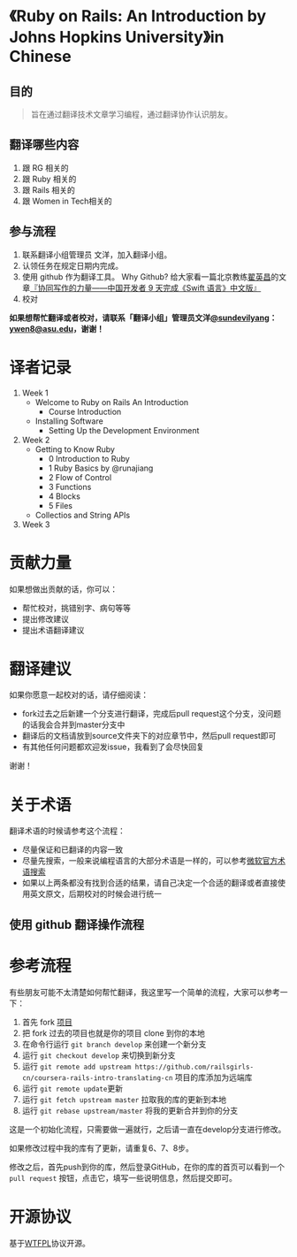 《Ruby on Rails: An Introduction by Johns Hopkins University》in Chinese
=============================================


## 目的

> 旨在通过翻译技术文章学习编程，通过翻译协作认识朋友。


## 翻译哪些内容

1. 跟 RG 相关的
2. 跟 Ruby 相关的
3. 跟 Rails 相关的
4. 跟 Women in Tech相关的

## 参与流程

1. 联系翻译小组管理员 文洋，加入翻译小组。
2. 认领任务在规定日期内完成。
3. 使用 github 作为翻译工具。 Why Github? 给大家看一篇北京教练[翟英昌](http://weibo.com/u/2682424731?topnav=1&amp;wvr=5&amp;topsug=1)的文章[『协同写作的力量——中国开发者 9 天完成《Swift 语言》中文版』](http://36kr.com/p/212811.html?vt=0)
4. 校对

**如果想帮忙翻译或者校对，请联系「翻译小组」管理员文洋[@sundevilyang](https://github.com/sundevilyang)：[ywen8@asu.edu](mailto:ywen8@asu.edu)，谢谢！**



# 译者记录
1.  Week 1 
	- Welcome to Ruby on Rails An Introduction
		- Course Introduction
	- Installing Software
		- Setting Up the Development Environment
2. Week 2
	- Getting to Know Ruby
		- 0 Introduction to Ruby
		- 1 Ruby Basics by @runajiang
		- 2 Flow of Control
		- 3 Functions
		- 4 Blocks
		- 5 Files
	- Collectios and String APIs
3. Week 3


# 贡献力量

如果想做出贡献的话，你可以：

- 帮忙校对，挑错别字、病句等等
- 提出修改建议
- 提出术语翻译建议

# 翻译建议

如果你愿意一起校对的话，请仔细阅读：

- fork过去之后新建一个分支进行翻译，完成后pull request这个分支，没问题的话我会合并到master分支中
- 翻译后的文档请放到source文件夹下的对应章节中，然后pull request即可
- 有其他任何问题都欢迎发issue，我看到了会尽快回复

谢谢！

# 关于术语

翻译术语的时候请参考这个流程：

- 尽量保证和已翻译的内容一致
- 尽量先搜索，一般来说编程语言的大部分术语是一样的，可以参考[微软官方术语搜索](http://www.microsoft.com/Language/zh-cn/Search.aspx)
- 如果以上两条都没有找到合适的结果，请自己决定一个合适的翻译或者直接使用英文原文，后期校对的时候会进行统一

## 使用 github 翻译操作流程



# 参考流程

有些朋友可能不太清楚如何帮忙翻译，我这里写一个简单的流程，大家可以参考一下：

1. 首先 fork [项目](https://github.com/railsgirls-cn/coursera-rails-intro-translating-cn) 
2. 把 fork 过去的项目也就是你的项目 clone 到你的本地
3. 在命令行运行 `git branch develop` 来创建一个新分支
4. 运行 `git checkout develop` 来切换到新分支
5. 运行 `git remote add upstream https://github.com/railsgirls-cn/coursera-rails-intro-translating-cn` 项目的库添加为远端库
6. 运行 `git remote update`更新
7. 运行 `git fetch upstream master` 拉取我的库的更新到本地
8. 运行 `git rebase upstream/master` 将我的更新合并到你的分支

这是一个初始化流程，只需要做一遍就行，之后请一直在develop分支进行修改。

如果修改过程中我的库有了更新，请重复6、7、8步。

修改之后，首先push到你的库，然后登录GitHub，在你的库的首页可以看到一个 `pull request` 按钮，点击它，填写一些说明信息，然后提交即可。


# 开源协议
基于[WTFPL](http://en.wikipedia.org/wiki/WTFPL)协议开源。



